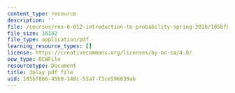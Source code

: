 ```yaml
---
content_type: resource
description: ''
file: /courses/res-6-012-introduction-to-probability-spring-2018/185bf86645b0148c53a7f3ce596839ab_aYg2je06Cpg.pdf
file_size: 18182
file_type: application/pdf
learning_resource_types: []
license: https://creativecommons.org/licenses/by-nc-sa/4.0/
ocw_type: OCWFile
resourcetype: Document
title: 3play pdf file
uid: 185bf866-45b0-148c-53a7-f3ce596839ab
---
```

